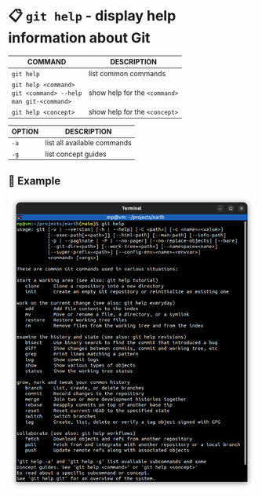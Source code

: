 # 📋 `git help` - display help information about Git

| COMMAND                                                                   | DESCRIPTION                   |
| ------------------------------------------------------------------------- | ----------------------------- |
| `git help`                                                                | list common commands          |
| `git help <command>`<br />`git <command> --help`<br />`man git-<command>` | show help for the `<command>` |
| `git help <concept>`                                                      | show help for the `<concept>` |

| OPTION | DESCRIPTION                 |
| ------ | --------------------------- |
| `-a`   | list all available commands |
| `-g`   | list concept guides         |

## 📌 Example

![](images/git-help.png)